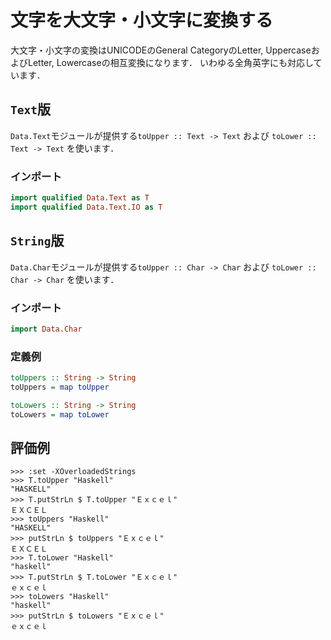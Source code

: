文字を大文字・小文字に変換する
==============================

大文字・小文字の変換はUNICODEのGeneral CategoryのLetter, UppercaseおよびLetter, Lowercaseの相互変換になります．
いわゆる全角英字にも対応しています．

## ``Text``版

``Data.Text``モジュールが提供する``toUpper :: Text -> Text`` および ``toLower :: Text -> Text`` を使います．

### インポート

```haskell
import qualified Data.Text as T
import qualified Data.Text.IO as T
```

## ``String``版

``Data.Char``モジュールが提供する``toUpper :: Char -> Char`` および ``toLower :: Char -> Char`` を使います．

### インポート

```haskell
import Data.Char
```

### 定義例

```haskell
toUppers :: String -> String
toUppers = map toUpper

toLowers :: String -> String
toLowers = map toLower
```

## 評価例

```
>>> :set -XOverloadedStrings
>>> T.toUpper "Haskell"
"HASKELL"
>>> T.putStrLn $ T.toUpper "Ｅｘｃｅｌ"
ＥＸＣＥＬ
>>> toUppers "Haskell"
"HASKELL"
>>> putStrLn $ toUppers "Ｅｘｃｅｌ"
ＥＸＣＥＬ
>>> T.toLower "Haskell"
"haskell"
>>> T.putStrLn $ T.toLower "Ｅｘｃｅｌ"
ｅｘｃｅｌ
>>> toLowers "Haskell"
"haskell"
>>> putStrLn $ toLowers "Ｅｘｃｅｌ"
ｅｘｃｅｌ
```
